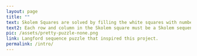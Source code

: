 ```yaml
---
layout: page
title: ""
text: Skolem Squares are solved by filling the white squares with numbers 1, 2, ...n where n is the largest allowed number.
text2: Each row and column in the Skolem square must be a Skolem sequence.
pic: /assets/pretty-puzzle-none.png
link: Langford sequence puzzle that inspired this project.
permalink: /intro/
---
```

